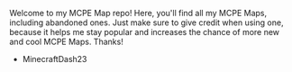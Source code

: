 Welcome to my MCPE Map repo! Here, you'll find all my MCPE Maps, including abandoned ones. Just make sure to give credit when using one,
because it helps me stay popular and increases the chance of more new and cool MCPE Maps. Thanks!

- MinecraftDash23
